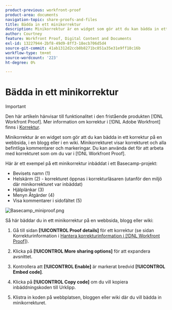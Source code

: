 ```yaml
---
product-previous: workfront-proof
product-area: documents
navigation-topic: share-proofs-and-files
title: Bädda in ett minikorrektur
description: Minikorrektur är en widget som gör att du kan bädda in ett korrektur på en webbsida, i en blogg eller i en wiki. Minikorrekturet visar korrekturet och alla befintliga kommentarer och markeringar. Du kan använda det för att arbeta med korrekturet som om du var i  [!DNL Workfront Proof].
author: Courtney
feature: Workfront Proof, Digital Content and Documents
exl-id: 13227944-2bf8-49d9-8ff3-18ecb706d5d4
source-git-commit: 41ab1312d2ccb8b8271bc851a35e31e9ff18c16b
workflow-type: tm+mt
source-wordcount: '223'
ht-degree: 0%

---
```


# Bädda in ett minikorrektur

>[!IMPORTANT]
>
>Den här artikeln hänvisar till funktionalitet i den fristående produkten [!DNL Workfront Proof]. Mer information om korrektur i [!DNL Adobe Workfront] finns i [Korrektur](../../../review-and-approve-work/proofing/proofing.md).

Minikorrektur är en widget som gör att du kan bädda in ett korrektur på en webbsida, i en blogg eller i en wiki. Minikorrekturet visar korrekturet och alla befintliga kommentarer och markeringar. Du kan använda det för att arbeta med korrekturet som om du var i [!DNL Workfront Proof].

Här är ett exempel på ett minikorrektur inbäddat i ett Basecamp-projekt:

* Bevisets namn (1)
* Helskärm (2) - korrekturet öppnas i korrekturläsaren (utanför den miljö där minikorrekturet var inbäddat)
* Hjälplänkar (3)
* Menyn Åtgärder (4)
* Visa kommentarer i sidofältet (5)

![Basecamp_miniproof.png](assets/basecamp-miniproof-201x250.png)

Så här bäddar du in ett minikorrektur på en webbsida, blogg eller wiki:

1. Gå till sidan **[!UICONTROL Proof details]** för ett korrektur (se sidan Korrekturinformation i [Hantera korrekturinformation i [!DNL Workfront Proof]](../../../workfront-proof/wp-work-proofsfiles/manage-your-work/manage-proof-details.md)).

1. Klicka på **[!UICONTROL More sharing options]** för att expandera avsnittet.
1. Kontrollera att **[!UICONTROL Enable]** är markerat bredvid **[!UICONTROL Embed code]**.

1. Klicka på **[!UICONTROL Copy code]** om du vill kopiera inbäddningskoden till Urklipp.
1. Klistra in koden på webbplatsen, bloggen eller wiki där du vill bädda in minikorrekturet.
